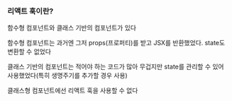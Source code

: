 ### 리액트 훅이란?

함수형 컴포넌트와 클래스 기반의 컴포넌트가 있다

함수형 컴포넌트는 과거엔 그저 props(프로퍼티)를 받고 JSX를 반환했었다. state도 변환할 수 없었다

클래스 기반의 컴포넌트는 적어야 하는 코드가 많아 무겁지만 state를 관리할 수 있어 사용했었다(특히 생명주기를 추가할 경우 사용)

클래스형 컴포넌트에선 리액트 훅을 사용할 수 없다
















